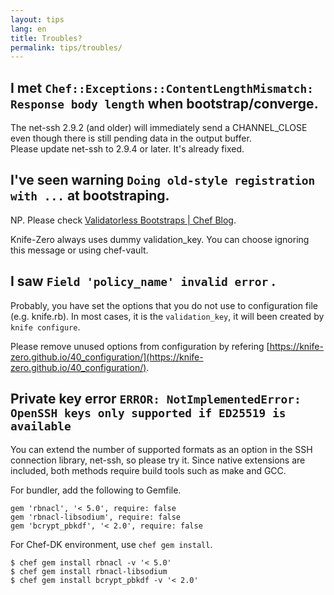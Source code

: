 ```yaml
---
layout: tips
lang: en
title: Troubles?
permalink: tips/troubles/
---
```


## I met `Chef::Exceptions::ContentLengthMismatch: Response body length` when bootstrap/converge.

The net-ssh 2.9.2 (and older) will immediately send a CHANNEL_CLOSE even though there is still pending data in the output buffer.  
Please update net-ssh to 2.9.4 or later. It's already fixed.

## I've seen warning `Doing old-style registration with ...` at bootstraping.

NP. Please check [Validatorless Bootstraps | Chef Blog](https://www.chef.io/blog/2015/04/16/validatorless-bootstraps/).

Knife-Zero always uses dummy validation_key. You can choose ignoring this message or using chef-vault.


## I saw `Field 'policy_name' invalid error` .

Probably, you have set the options that you do not use to configuration file (e.g. knife.rb). In most cases, it is the `validation_key`, it will been created by` knife configure`.

Please remove unused options from configuration by refering [https://knife-zero.github.io/40_configuration/](https://knife-zero.github.io/40_configuration/).


## Private key error `ERROR: NotImplementedError: OpenSSH keys only supported if ED25519 is available`

You can extend the number of supported formats as an option in the SSH connection library, net-ssh, so please try it.
Since native extensions are included, both methods require build tools such as make and GCC.

For bundler, add the following to Gemfile.

```
gem 'rbnacl', '< 5.0', require: false
gem 'rbnacl-libsodium', require: false
gem 'bcrypt_pbkdf', '< 2.0', require: false
```

For Chef-DK environment, use `chef gem install`.

```
$ chef gem install rbnacl -v '< 5.0'
$ chef gem install rbnacl-libsodium
$ chef gem install bcrypt_pbkdf -v '< 2.0'
```
